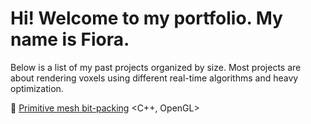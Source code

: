 <h1>Hi! Welcome to my portfolio. My name is Fiora.</h1>
<p>Below is a list of my past projects organized by size. Most projects are about rendering voxels using different real-time algorithms and heavy optimization.</p>

🧊 [Primitive mesh bit-packing](https://github.com/fiora-nott/OpenGL-Bitpacking.git) <C++, OpenGL>

<!--
**fiora-nott/fiora-nott** is a ✨ _special_ ✨ repository because its `README.md` (this file) appears on your GitHub profile.

Here are some ideas to get you started:

- 🔭 I’m currently working on ...
- 🌱 I’m currently learning ...
- 👯 I’m looking to collaborate on ...
- 🤔 I’m looking for help with ...
- 💬 Ask me about ...
- 📫 How to reach me: ...
- 😄 Pronouns: ...
- ⚡ Fun fact: ...
-->
